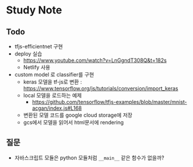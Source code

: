 # Study Note

## Todo

* tfjs-efficientnet 구현
* deploy 실습
    * https://www.youtube.com/watch?v=LnGgndT308Q&t=182s
    * Netlify 사용
* custom model 로 classifier를 구현
    * keras 모델을 tf-js로 변환 : https://www.tensorflow.org/js/tutorials/conversion/import_keras
    * local 모델을 로드하는 예제
        * https://github.com/tensorflow/tfjs-examples/blob/master/mnist-acgan/index.js#L168
    * 변환된 모델 코드를 google cloud storage에 저장
    * gcs에서 모델을 읽어서 html문서에 rendering


## 질문

* 자바스크립트 모듈은 python 모듈처럼 ```__main__``` 같은 함수가 없을까?

